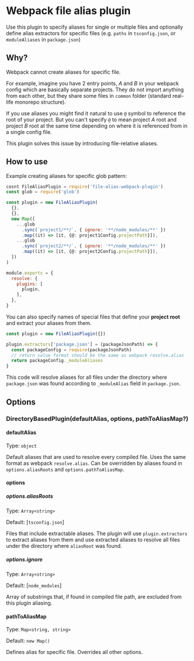 # Webpack file alias plugin

Use this plugin to specify aliases for single or multiple files and optionally define alias extractors for specific files (e.g. `paths` in `tsconfig.json`, or `moduleAliases` in `package.json`)

## Why?

Webpack cannot create aliases for specific file.

For example, imagine you have 2 entry points, _A_ and _B_ in your webpack config which are basically separate projects. They do not import anything from each other, but they share some files in `common` folder (standard real-life monorepo structure).

If you use aliases you might find it natural to use `@` symbol to reference the root of your project. But you can't specify `@` to mean project _A_ root and project _B_ root at the same time depending on where it is referenced from in a single config file.

This plugin solves this issue by introducing file-relative aliases.

## How to use

Example creating aliases for specific glob pattern:

```js
cosnt FileAliasPlugin = require('file-alias-webpack-plugin')
const glob = require('glob')

const plugin = new FileAliasPlugin(
  {},
  {},
  new Map([
    ...glob
      .sync(`project1/**/`, { ignore: '**/node_modules/**' })
      .map((it) => [it, {@: project1Config.projectPath}]),
    ...glob
      .sync(`project2/**/`, { ignore: '**/node_modules/**' })
      .map((it) => [it, {@: project2Config.projectPath}]),
  ])
)

module.exports = {
  resolve: {
    plugins: [
      plugin,
    ],
  },
}
```

You can also specify names of special files that define your **project root** and extract your aliases from them.

```js
const plugin = new FileAliasPlugin({})

plugin.extractors['package.json'] = (packageJsonPath) => {
  const packageConfig = require(packageJsonPath)
  // return value format should be the same as webpack resolve.alias
  return packageConfig._moduleAliases
}
```

This code will resolve aliases for all files under the directory where `package.json` was found according to `_moduleAlias` field in `package.json`.

## Options

### DirectoryBasedPlugin(defaultAlias, options, pathToAliasMap?)

#### defaultAlias

Type: `object`

Default aliases that are used to resolve every compiled file. Uses the same format as webpack `resolve.alias`. Can be overridden by aliases found in `options.aliasRoots` and `options.pathToAliasMap`.

#### options

##### options.aliasRoots

Type: `Array<string>`

Default: [`tsconfig.json`]

Files that include extractable aliases. The plugin will use `plugin.extractors` to extract aliases from them and use extracted aliases to resolve all files under the directory where `aliasRoot` was found.

##### options.ignore

Type: `Array<string>`

Default: [`node_modules`]

Array of substrings that, if found in compiled file path, are excluded from this plugin aliasing.

#### pathToAliasMap

Type: `Map<string, string>`

Default: `new Map()`

Defines alias for specific file. Overrides all other options.
